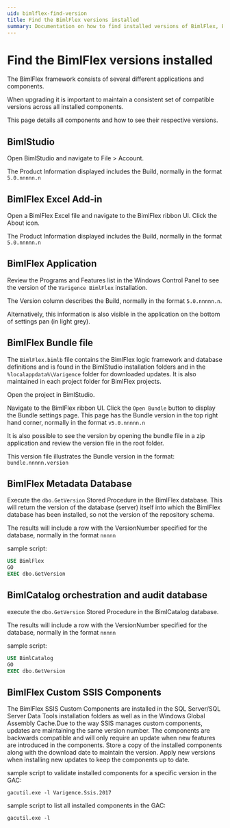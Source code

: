 ```yaml
---
uid: bimlflex-find-version
title: Find the BimlFlex versions installed
summary: Documentation on how to find installed versions of BimlFlex, BimlStudio, and BimlFlex Excel Add-In
---
```


# Find the BimlFlex versions installed

The BimlFlex framework consists of several different applications and components.

When upgrading it is important to maintain a consistent set of compatible versions across all installed components.

This page details all components and how to see their respective versions.

## BimlStudio

Open BimlStudio and navigate to File > Account.

The Product Information displayed includes the Build, normally in the format `5.0.nnnnn.n`

## BimlFlex Excel Add-in

Open a BimlFlex Excel file and navigate to the BimlFlex ribbon UI. Click the About icon.

The Product Information displayed includes the Build, normally in the format `5.0.nnnnn.n`

## BimlFlex Application

Review the Programs and Features list in the Windows Control Panel to see the version of the `Varigence BimlFlex` installation.

The Version column describes the Build, normally in the format `5.0.nnnnn.n`.

Alternatively, this information is also visible in the application on the bottom of settings pan (in light grey).

## BimlFlex Bundle file

The `BimlFlex.bimlb` file contains the BimlFlex logic framework and database definitions and is found in the BimlStudio installation folders and in the `%localappdata%\Varigence` folder for downloaded updates. It is also maintained in each project folder for BimlFlex projects.

Open the project in BimlStudio.

Navigate to the BimlFlex ribbon UI. Click the `Open Bundle` button to display the Bundle settings page. This page has the Bundle version in the top right hand corner, normally in the format `v5.0.nnnnn.n`

It is also possible to see the version by opening the bundle file in a zip application and review the version file in the root folder.

This version file illustrates the Bundle version in the format: `bundle.nnnnn.version`

## BimlFlex Metadata Database

Execute the `dbo.GetVersion` Stored Procedure in the BimlFlex database. This will return the version of the database (server) itself into which the BimlFlex database has been installed, so not the version of the repository schema.

The results will include a row with the VersionNumber specified for the database, normally in the format `nnnnn`

sample script:

```sql
USE BimlFlex
GO
EXEC dbo.GetVersion
```

## BimlCatalog orchestration and audit database

execute the `dbo.GetVersion` Stored Procedure in the BimlCatalog database.

The results will include a row with the VersionNumber specified for the database, normally in the format `nnnnn`

sample script:

```sql
USE BimlCatalog
GO
EXEC dbo.GetVersion
```

## BimlFlex Custom SSIS Components

The BimlFlex SSIS Custom Components are installed in the SQL Server/SQL Server Data Tools installation folders as well as in the Windows Global Assembly Cache.Due to the way SSIS manages custom components, updates are maintaining the same version number. The components are backwards compatible and will only require an update when new features are introduced in the components. Store a copy of the installed components along with the download date to maintain the version. Apply new versions when installing new updates to keep the components up to date.

sample script to validate installed components for a specific version in the GAC:

```batch
gacutil.exe -l Varigence.Ssis.2017
```

sample script to list all installed components in the GAC:

```batch
gacutil.exe -l
```
